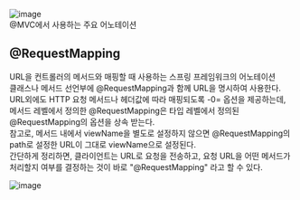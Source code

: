 ![image](https://user-images.githubusercontent.com/37826908/117463141-5157fa80-af8a-11eb-85d7-ca0cfb5d40bc.png)   
@MVC에서 사용하는 주요 어노테이션

## @RequestMapping
URL을 컨트롤러의 메서드와 매핑할 때 사용하는 스프링 프레임워크의 어노테이션   
클래스나 메서드 선언부에 @RequestMapping과 함께 URL을 명시하여 사용한다. URL외에도 HTTP 요청 메서드나 헤더값에 따라 매핑되도록 -0= 옵션을 제공하는데,
메서드 레벨에서 정의한 @RequestMapping은 타입 레벨에서 정의된 @RequestMapping의 옵션을 상속 받는다.   
참고로, 메서드 내에서 viewName을 별도로 설정하지 않으면 @RequestMapping의 path로 설정한 URL이 그대로 viewName으로 설정된다.   
간단하게 정리하면, 클라이언트는 URL로 요청을 전송하고, 요청 URL을 어떤 메서드가 처리할지 여부를 결정하는 것이 바로 "@RequestMapping" 라고 할 수 있다.   

![image](https://user-images.githubusercontent.com/37826908/117463306-78aec780-af8a-11eb-83eb-0e76dbaa4836.png)
